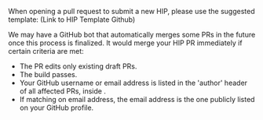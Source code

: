 When opening a pull request to submit a new HIP, please use the suggested template: (Link to HIP Template Github)

We may have a GitHub bot that automatically merges some PRs in the future once this process is finalized. It would merge your HIP PR immediately if certain criteria are met:

 - The PR edits only existing draft PRs.
 - The build passes.
 - Your GitHub username or email address is listed in the 'author' header of all affected PRs, inside <triangular brackets>.
 - If matching on email address, the email address is the one publicly listed on your GitHub profile.
